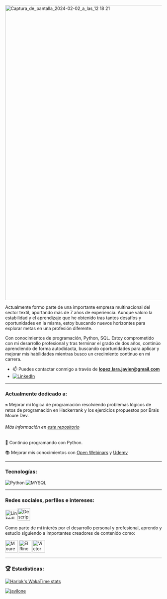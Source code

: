 <img width="948" alt="Captura_de_pantalla_2024-02-02_a_las_12 18 21" src="https://github.com/Javilone/Javilone/assets/97972589/eb82e1f4-08ff-4219-9580-40d713aa495c">

<p>Actualmente formo parte de una importante empresa multinacional del sector textil, aportando más de 7 años de experiencia. Aunque valoro la estabilidad y el aprendizaje que he obtenido tras tantos desafíos y oportunidades en la misma, estoy buscando nuevos horizontes para explorar metas en una profesión diferente.

Con conocimientos de programación, Python, SQL. Estoy comprometido con mi desarrollo profesional y tras terminar el grado de dos años, continúo aprendiendo de forma autodidacta, buscando oportunidades para aplicar y mejorar mis habilidades mientras busco un crecimiento continuo en mi carrera.<p>

- 📫 Puedes contactar conmigo a través de **lopez.lara.javier@gmail.com**
- <a href="https://www.linkedin.com/in/javier-lopez-lara/" target="_blank"><img src="https://img.shields.io/badge/LinkedIn-%230077B5.svg?&style=flat-square&logo=linkedin&logoColor=white" alt="LinkedIn"></a>


<hr></hr>
<h3 align="left">Actualmente dedicado a:</h3>
<p>🔛 Mejorar mi lógica de programación resolviendo problemas lógicos de retos de programación en Hackerrank y los ejercicios propuestos por Brais Moure Dev. <h6>Más información en <a href="https://github.com/Javilone/Retos_de_programacion" target="_blank">este repositorio</a></h6>
<p>🐍 Continúo programando con Python. </p>
<p>📚 Mejorar mis conocimientos con <a href="https://openwebinars.net/@3ve2n82x/" target="_blank">Open Webinars</a> y <a href="https://www.udemy.com/user/javier-6570/" target="_blank">Udemy</a></p>


<hr></hr>
<h3 align="left">Tecnologías:</h3>

<img alt="Python" src="https://img.shields.io/badge/PYTHON-yellow?style=for-the-badge&logo=python&labelColor=white"> <img alt="MYSQL" src="https://img.shields.io/badge/MYSQL-lightgrey?style=for-the-badge&logo=mysql&labelColor=white">

<hr></hr>
<h3 align="left">Redes sociales, perfiles e intereses: </h3>

<div style="display: flex; align-items: center;">
  <a href="https://www.linkedin.com/in/javier-lopez-lara/" target="blank">
    <img src="https://raw.githubusercontent.com/rahuldkjain/github-profile-readme-generator/master/src/images/icons/Social/linked-in-alt.svg" alt="LinkedIn" height="30" width="40" />
  </a>
  
  <a href="https://openwebinars.net/@3ve2n82x/" target="_blank">
    <img src="https://github.com/Javilone/Javilone/assets/97972589/9ec32888-bec3-4f00-84ae-94c8216bc335)" alt="Descripción de la imagen" width="40">
  </a>
</div>

<p>
  
</p>
<div></div><p>Como parte de mi interés por el desarrollo personal y profesional, aprendo y estudio siguiendo a importantes creadores de contenido como:</p>
  <a href="https://www.twitch.tv/mouredev" target="_blank">
    <img src="https://github.com/Javilone/Javilone/assets/97972589/45391595-08e0-46a0-8567-1f80f5306c3b" alt="Moure Dev Twitch" width="40">
  </a>

  <a href="https://www.youtube.com/channel/UCWn_0MmgojB711LFX-jaCDQ" target="_blank">
    <img src="https://github.com/Javilone/Javilone/assets/97972589/0d4db633-7713-4d9a-bada-5135d2856cc7" alt="El Rincon del Dev" width="40">
  </a>

  <a href="https://victorroblesweb.es" target="_blank">
    <img src="https://github.com/Javilone/Javilone/assets/97972589/5c7b00ca-a118-4f37-93b1-59ea97720fc2" alt="Victor Robles Web" height="40">
  </a>

</div>

<hr></hr>
<h3 align="left">🏆 Estadísticas: </h3>

<p align="left"> 

[![Harlok's WakaTime stats](https://github-readme-stats.vercel.app/api/wakatime?username=javilone)](https://github.com/anuraghazra/github-readme-stats)

<a href="https://github.com/ryo-ma/github-profile-trophy"><img src="https://github-profile-trophy.vercel.app/?username=javilone" alt="javilone" /></a> </p>
